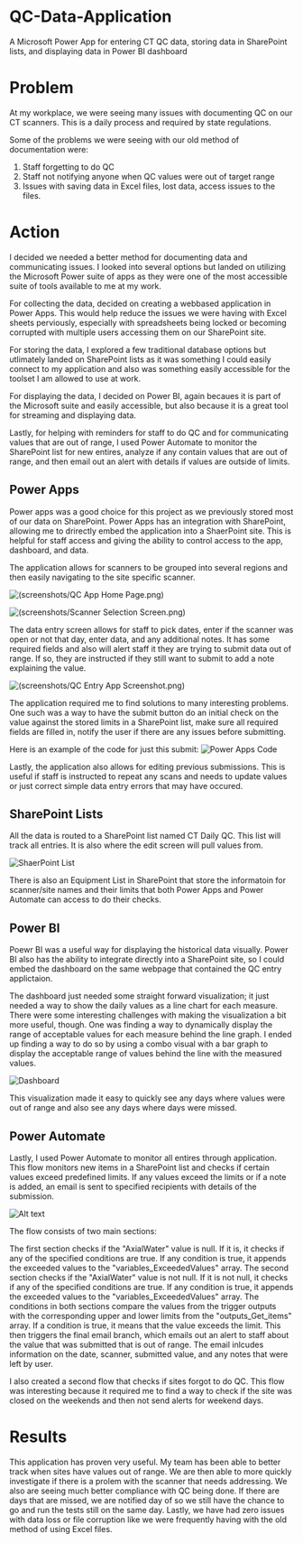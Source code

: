 # QC-Data-Application
A Microsoft Power App for entering CT QC data,  storing data in SharePoint lists, and displaying data in Power BI dashboard


# Problem

At my workplace, we were seeing many issues with documenting QC on our CT scanners. This is a daily process and required by state regulations.

Some of the problems we were seeing with our old method of documentation were:
1. Staff forgetting to do QC
2. Staff not notifying anyone when QC values were out of target range
3. Issues with saving data in Excel files, lost data, access issues to the files.


# Action
I decided we needed a better method for documenting data and communicating issues. I looked into several options but landed on utilizing the Microsoft Power suite of apps as they were one of the most accessible suite of tools available to me at my work.

For collecting the data, decided on creating a webbased application in Power Apps. This would help reduce the issues we were having with Excel sheets perviously, especially with spreadsheets being locked or becoming corrupted with multiple users accessing them on our SharePoint site.

For storing the data, I explored a few traditional database options but utlimately landed on SharePoint lists as it was something I could easily connect to my application and also was something easily accessible for the toolset I am allowed to use at work.

For displaying the data, I decided on Power BI, again becaues it is part of the Microsoft suite and easily accessible, but also because it is a great tool for streaming and displaying data. 

Lastly, for helping with reminders for staff to do QC and for communicating values that are out of range, I used Power Automate to monitor the SharePoint list for new entires, analyze if any contain values that are out of range, and then email out an alert with details if values are outside of limits.

## Power Apps
Power apps was a good choice for this project as we previously stored most of our data on SharePoint. Power Apps has an integration with SharePoint, allowing me to drirectly embed the application into a ShaerPoint site. This is helpful for staff access and giving the ability to control access to the app, dashboard, and data.

The application allows for scanners to be grouped into several regions and then easily navigating to the site specific scanner.

![(screenshots/QC App Home Page.png)](https://github.com/metaphysika/QC-Data-Application/blob/main/screenshots/QC%20App%20Home%20Page.png)

![(screenshots/Scanner Selection Screen.png)](https://github.com/metaphysika/QC-Data-Application/blob/main/screenshots/Scanner%20Selection%20Screen.png)

The data entry screen allows for staff to pick dates, enter if the scanner was open or not that day, enter data, and any additional notes. It has some required fields and also will alert staff it they are trying to submit data out of range. If so, they are instructed if they still want to submit to add a note explaining the value.

![(screenshots/QC Entry App Screenshot.png)](https://github.com/metaphysika/QC-Data-Application/blob/main/screenshots/QC%20Entry%20App%20Screenshot.png)

The application required me to find solutions to many interesting problems. One such was a way to have the submit button do an initial check on the value against the stored limits in a SharePoint list, make sure all required fields are filled in, notify the user if there are any issues before submitting. 

Here is an example of the code for just this submit: ![Power Apps Code](https://github.com/metaphysika/QC-Data-Application/blob/main/Power%20Apps%20Code)

Lastly, the application also allows for editing previous submissions. This is useful if staff is instructed to repeat any scans and needs to update values or just correct simple data entry errors that may have occured.

## SharePoint Lists

All the data is routed to a SharePoint list named CT Daily QC. This list will track all entries. It is also where the edit screen will pull values from.

![ShaerPoint List](https://github.com/metaphysika/QC-Data-Application/blob/main/screenshots/Daily%20QC%20SharePoint%20List%20Table.png)

There is also an Equipment List in SharePoint that store the informatoin for scanner/site names and their limits that both Power Apps and Power Automate can access to do their checks.

## Power BI

Poewr BI was a useful way for displaying the historical data visually. Power BI also has the ability to integrate directly into a SharePoint site, so I could embed the dashboard on the same webpage that contained the QC entry applictaion.

The dashboard just needed some straight forward visualization; it just needed a way to show the daily values as a line chart for each measure. There were some interesting challenges with making the visualization a bit more useful, though. One was finding a way to dynamically display the range of acceptable values for each measure behind the line graph. I ended up finding a way to do so by using a combo visual with a bar graph to display the acceptable range of values behind the line with the measured values.

![Dashboard](https://github.com/metaphysika/QC-Data-Application/blob/main/screenshots/CT%20QC%20Dashboard%20-%20Power%20BI.png)

This visualization made it easy to quickly see any days where values were out of range and also see any days where days were missed.

## Power Automate
Lastly, I used Power Automate to monitor all entires through application. This flow monitors new items in a SharePoint list and checks if certain values exceed predefined limits. If any values exceed the limits or if a note is added, an email is sent to specified recipients with details of the submission.

![Alt text](https://github.com/metaphysika/QC-Data-Application/blob/main/screenshots/Power%20Automate%20Check%20QC%20Limits.png)

The flow consists of two main sections:

The first section checks if the "AxialWater" value is null. If it is, it checks if any of the specified conditions are true. If any condition is true, it appends the exceeded values to the "variables_ExceededValues" array.
The second section checks if the "AxialWater" value is not null. If it is not null, it checks if any of the specified conditions are true. If any condition is true, it appends the exceeded values to the "variables_ExceededValues" array.
The conditions in both sections compare the values from the trigger outputs with the corresponding upper and lower limits from the "outputs_Get_items" array. If a condition is true, it means that the value exceeds the limit. This then triggers the final email branch, which emails out an alert to staff about the value that was submitted that is out of range. The email inlcudes information on the date, scanner, submitted value, and any notes that were left by user.

I also created a second flow that checks if sites forgot to do QC. This flow was interesting because it required me to find a way to check if the site was closed on the weekends and then not send alerts for weekend days.

# Results
This application has proven very useful. My team has been able to better track when sites have values out of range. We are then able to more quickly investigate if there is a prolem with the scanner that needs addressing. We also are seeing much better compliance with QC being done. If there are days that are missed, we are notified day of so we still have the chance to go and run the tests still on the same day. Lastly, we have had zero issues with data loss or file corruption like we were frequently having with the old method of using Excel files.


